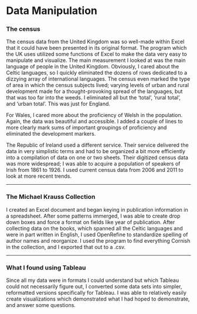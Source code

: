# Data Manipulation

### The census
The census data from the United Kingdom was so well-made within Excel that it could have been presented in its original format. The program which the UK uses utilized some functions of Excel to make the data very easy to manipulate and visualize. The main measurement I looked at was the main language of people in the United Kingdom. Obviously, I cared about the Celtic languages, so I quickly eliminated the dozens of rows dedicated to a dizzying array of international languages. The census even marked the type of area in which the census subjects lived; varying levels of urban and rural development made for a thought-provoking spread of the languages, but that was too far into the weeds. I eliminated all but the ‘total’, ‘rural total’, and ‘urban total’. This was just for England.

For Wales, I cared more about the proficiency of Welsh in the population. Again, the data was beautiful and accessible. I added a couple of lines to more clearly mark sums of important groupings of proficiency and eliminated the development markers.

The Republic of Ireland used a different service. Their service delivered the data in very simplistic terms and had to be organized a bit more efficiently into a compilation of data on one or two sheets. Their digitized census data was more widespread; I was able to acquire a population of speakers of Irish from 1861 to 1926. I used current census data from 2006 and 2011 to look at more recent trends.

---

### The Michael Krauss Collection
I created an Excel document and began keying in publication information in a spreadsheet. After some patterns immerged, I was able to create drop down boxes and force a format on fields like year of publication. After collecting data on the books, which spanned all the Celtic languages and were in part written in English, I used OpenRefine to standardize spelling of author names and reorganize. I used the program to find everything Cornish in the collection, and I exported that out to a .csv.

---

### What I found using Tableau
Since all my data were in formats I could understand but which Tableau could not necessarily figure out, I converted some data sets into simpler, reformatted versions specifically for Tableau. I was able to relatively easily create visualizations which demonstrated what I had hoped to demonstrate, and answer some questions.
